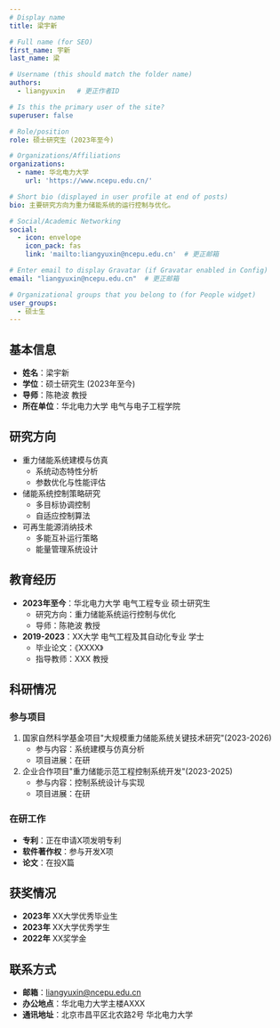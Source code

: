 ```yaml
---
# Display name
title: 梁宇新

# Full name (for SEO)
first_name: 宇新
last_name: 梁

# Username (this should match the folder name)
authors:
  - liangyuxin   # 更正作者ID

# Is this the primary user of the site?
superuser: false

# Role/position
role: 硕士研究生 (2023年至今)

# Organizations/Affiliations
organizations:
  - name: 华北电力大学
    url: 'https://www.ncepu.edu.cn/'

# Short bio (displayed in user profile at end of posts)
bio: 主要研究方向为重力储能系统的运行控制与优化。

# Social/Academic Networking
social:
  - icon: envelope
    icon_pack: fas
    link: 'mailto:liangyuxin@ncepu.edu.cn'  # 更正邮箱

# Enter email to display Gravatar (if Gravatar enabled in Config)
email: "liangyuxin@ncepu.edu.cn"  # 更正邮箱

# Organizational groups that you belong to (for People widget)
user_groups:
  - 硕士生
---
```


## 基本信息

- **姓名**：梁宇新
- **学位**：硕士研究生 (2023年至今)
- **导师**：陈艳波 教授
- **所在单位**：华北电力大学 电气与电子工程学院

## 研究方向

- 重力储能系统建模与仿真
  - 系统动态特性分析
  - 参数优化与性能评估
- 储能系统控制策略研究
  - 多目标协调控制
  - 自适应控制算法
- 可再生能源消纳技术
  - 多能互补运行策略
  - 能量管理系统设计

## 教育经历

- **2023年至今**：华北电力大学 电气工程专业 硕士研究生
  - 研究方向：重力储能系统运行控制与优化
  - 导师：陈艳波 教授
- **2019-2023**：XX大学 电气工程及其自动化专业 学士
  - 毕业论文：《XXXX》
  - 指导教师：XXX 教授

## 科研情况

### 参与项目
1. 国家自然科学基金项目"大规模重力储能系统关键技术研究"(2023-2026)
   - 参与内容：系统建模与仿真分析
   - 项目进展：在研
2. 企业合作项目"重力储能示范工程控制系统开发"(2023-2025)
   - 参与内容：控制系统设计与实现
   - 项目进展：在研

### 在研工作
- **专利**：正在申请X项发明专利
- **软件著作权**：参与开发X项
- **论文**：在投X篇

## 获奖情况

- **2023年** XX大学优秀毕业生
- **2023年** XX大学优秀学生
- **2022年** XX奖学金

## 联系方式

- **邮箱**：liangyuxin@ncepu.edu.cn
- **办公地点**：华北电力大学主楼AXXX
- **通讯地址**：北京市昌平区北农路2号 华北电力大学